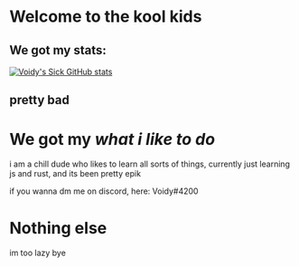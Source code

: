 # Welcome to the kool kids


## We got my stats:
[![Voidy's Sick GitHub stats](https://github-readme-stats.vercel.app/api?theme=dark?username=VoidyCD)](https://github.com/anuraghazra/github-readme-stats)

## pretty bad

# We got my *what i like to do*

i am a chill dude who likes to learn all sorts of things, currently just learning js and rust, and its been pretty epik

if you wanna dm me on discord, here: Voidy#4200

# Nothing else
im too lazy bye
